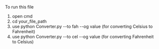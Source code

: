 To run this file 
1. open cmd
2. cd your_file_path
3. use python Converter.py --to fah --og value (for converting Celsius to Fahrenheit)
3. use python Converter.py --to cel --og value (for converting Fahrenheit to Celsius)
